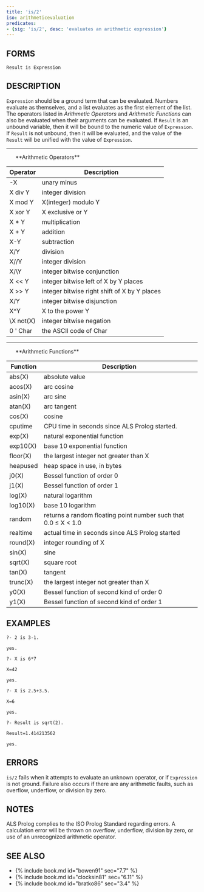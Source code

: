 ```yaml
---
title: 'is/2'
iso: arithmeticevaluation
predicates:
- {sig: 'is/2', desc: 'evaluates an arithmetic expression'}
---
```


## FORMS
```
Result is Expression
```
## DESCRIPTION

`Expression` should be a ground term that can be evaluated. Numbers evaluate as themselves, and a list evaluates as the first element of the list. The operators listed in _Arithmetic Operators_ and
_Arithmetic Functions_ can also be evaluated when their arguments can be evaluated. If `Result` is an unbound variable, then it will be bound to the numeric value of `Expression`. If `Result` is not unbound, then it will be evaluated, and the value of the `Result` will be unified with the value of `Expression`.




<hr>
&nbsp;&nbsp;&nbsp;&nbsp;&nbsp;&nbsp;**Arithmetic Operators**

|Operator|Description|
|---------|------------|
| -X | unary minus | 
| X div Y | integer division | 
| X mod Y | X(integer) modulo Y | 
| X xor Y | X exclusive or Y | 
| X * Y | multiplication | 
| X + Y | addition | 
| X-Y | subtraction | 
| X/Y | division | 
| X//Y | integer division | 
| X/\Y | integer bitwise conjunction | 
| X << Y | integer bitwise left of X by Y places | 
| X >> Y | integer bitwise right shift of X by Y places | 
| X\/Y | integer bitwise disjunction | 
| X^Y | X to the power Y | 
| \X not(X) | integer bitwise negation | 
| 0 ' Char | the ASCII code of Char | 



<hr>
&nbsp;&nbsp;&nbsp;&nbsp;&nbsp;&nbsp;**Arithmetic Functions**

|Function|Description|
|---------|------------|
| abs(X) | absolute value | 
| acos(X) | arc cosine | 
| asin(X) | arc sine | 
| atan(X) | arc tangent | 
| cos(X) | cosine | 
| cputime | CPU time in seconds since ALS Prolog started. | 
| exp(X) | natural exponential function | 
| exp10(X) | base 10 exponential function | 
| floor(X) | the largest integer not greater than X | 
| heapused | heap space in use, in bytes | 
| j0(X) | Bessel function of order 0 | 
| j1(X) | Bessel function of order 1 | 
| log(X) | natural logarithm | 
| log10(X) | base 10 logarithm | 
| random | returns a random floating point number such that 0.0 ≤ X < 1.0 | 
| realtime | actual  time in seconds since ALS Prolog started | 
| round(X) | integer rounding of X | 
| sin(X) | sine | 
| sqrt(X) | square root | 
| tan(X) | tangent | 
| trunc(X) | the largest integer not greater than X | 
| y0(X) | Bessel function of second kind of order 0 | 
| y1(X) | Bessel function of second kind of order 1 | 




## EXAMPLES
```
?- 2 is 3-1.

yes.

?- X is 6*7

X=42

yes.

?- X is 2.5+3.5.

X=6

yes.

?- Result is sqrt(2).

Result=1.414213562 

yes.
```

## ERRORS

`is/2` fails when it attempts to evaluate an unknown operator, or if `Expression` is not ground. Failure also occurs if there are any arithmetic faults, such as overflow, underflow, or division by zero.


## NOTES

ALS Prolog complies to the ISO Prolog Standard regarding errors. A calculation error will be thrown on overflow, underflow, division by zero, or use of an unrecognized arithmetic operator.


## SEE ALSO

- {% include book.md id="bowen91"    sec="7.7" %}
- {% include book.md id="clocksin81" sec="6.11" %}
- {% include book.md id="bratko86"   sec="3.4" %}
